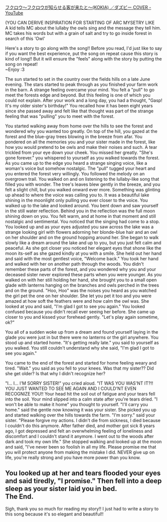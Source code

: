 [フクロウ～フクロウが知らせる客が来たと～(KOKIA) ／ダズビー COVER - YouTube](https://youtu.be/eQBlomFo1Kw)


(YOU CAN DERIVE INSPIRATION FOR STARTING OF ARC MYSETRY LIKE  
A kid tells MC about the lullaby the owls sing and the message they tell him.  
MC takes his words but with a grain of salt and try to go inside forest in search of this 'Owl'  
  
  
  
  
Here's a story to go along with the song!! Before you read, I'd just like to say if you want the best experience, put the song on repeat cause this story is kind of long!! But it will ensure the "feels" along with the story by putting the song on repeat!  
~Enjoy :3  
  
  
The sun started to set in the country over the fields hills on a late June evening. The stars started to peak through as you finished your farm work in the barn. A strange feeling overcame your mind. You felt a "pull" to go meet the forests edge and beyond. But this feeling is one of which you could not explain. After your work and a long day, you had a thought, "Gasp! It's my older sister's birthday!" You recalled how it has been eight years since she passed away and felt like that thought was part of the strange feeling that was "pulling" you to meet with the forest.  
  
You started walking away from home over the hills to see the forest and wondered why you wanted too greatly. On top of the hill, you gazed at the forest and the blue-gray trees blowing in the breeze from afar. You pondered on all the memories you and your sister made in the forest, like how you would pretend to be owls and make their noises and such. A tear trickled from your eye down your cheek. You missed her greatly. "She's gone forever." you whispered to yourself as you walked towards the forest. As you came up to the edge you heard a strange singing voice, like a woman's voice but somehow nostalgic. The "pull" tugged your heart and you entered the forest very willingly. You followed the melody on an overgrown trail. You walked on and on listening to the lullaby-like song that filled you with wonder. The tree's leaves blew gently in the breeze, and you felt a slight chill, but you walked onward ever more. Something was glinting up ahead to where the voice was calling you to. It was a beautiful lake shining in the moonlight only pulling you ever closer to the voice. You walked up to the lake and looked around. You bent down and saw yourself in the still water reflection. Behind you in the reflection was the full moon shining down on you. You felt warm, and at home in that moment and still nostalgic and sentimental. You noticed that the singing had come to a stop. You looked up and as your eyes adjusted you saw across the lake was a strange looking girl with flowers adorning her blonde-blue hair and an owl on her shoulder and on the ground hopping around her. She began to walk slowly like a dream around the lake and up to you, but you just felt calm and peaceful. As she got closer you noticed her elegant eyes that shone like the moon its-self as she gazed kindly at you with a smile. She held out her hand and said with the most gentlest voice, "Welcome back." You took her hand and walked with her on another path through the woods. You didn't remember these parts of the forest, and you wondered why you and your deceased sister never explored these parts when you were younger. As you walked on with her still holding her hand, she brought you to a small open glade with lanterns hanging on the branches and owls perched in the trees and on the ground. "Hoo, Hoo" was the noises you heard as you watched the girl pet the one on her shoulder. She let you pet it too and you were amazed at how soft the feathers were and how calm the owl was. She looked at you and said, "I'm glad I got to see you again." You looked confused because you didn't recall ever seeing her before. She came up closer to you and kissed your forehead gently. "Let's play again sometime, ok?"  
  
  
You all of a sudden woke up from a dream and found yourself laying in the glade you were just in but there were no lanterns or the girl anywhere. You stood up and started home. "It's getting really late." you said to yourself as you walked. You still couldn't understand why she said, "I'm glad I got to see you again."  
  
You came to the end of the forest and started for home feeling weary and tired. "Wait." you said as you fell to your knees. Was that my sister?? Did she get older? Is that why I didn't recognize her?  
  
"I... I... I'M SORRY SISTER!" you cried aloud. "IT WAS YOU WAS'NT IT?!! YOU JUST WANTED TO SEE ME AGAIN AND I COULD'NT EVEN RECOGNIZE YOU!! Your head hit the soil out of fatigue and your tears fell into the soil. Your mind slipped into a calm state after you're tears dried. "I won't be able to make it home" you thought to yourself. "I'll carry you home." said the gentle now knowing it was your sister. She picked you up and started walking over the hills towards the farm. "I'm sorry." said your sister. "Please forgive my actions. I didn't die from sickness, I died because I couldn't do this anymore. After father died, and mother got sick 8 years ago, I got depressed and felt an overwhelming feeling of loneliness and discomfort and I couldn't stand it anymore. I went out to the woods after dark and took my own life." She stopped walking and looked up at the moon and said, "I've never been so foolish in all my life. Please promise me that you will protect anyone from making the mistake I did. NEVER give up on life, you're really strong and you have more power than you know.  
  
You looked up at her and tears flooded your eyes and said tiredly, "I promise." Then fell into a deep sleep as your sister laid you in bed.  
The End.  
----------------------------------------------------------------------------------------------------  
Sigh, thank you so much for reading my story!! I just had to write a story to this song because it's so elegant and beautiful!!